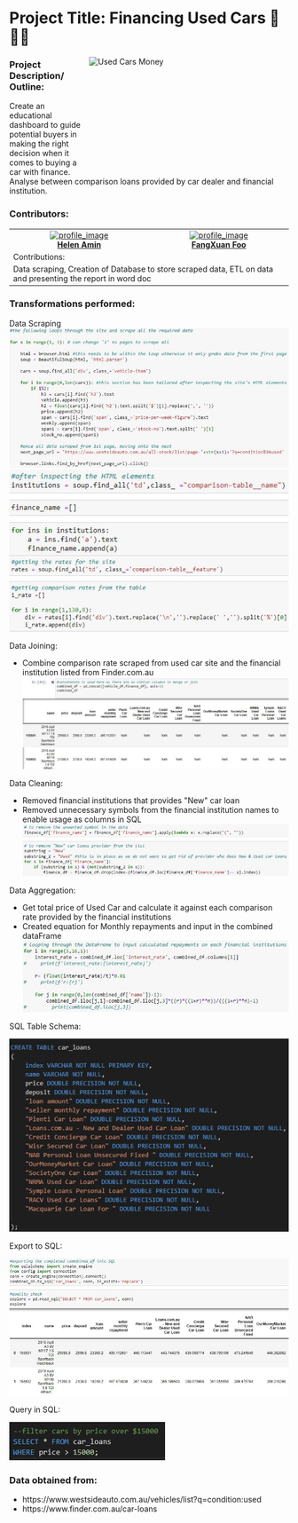<h1><b>Project Title:</b> Financing Used Cars 🚗🚙🚐</h1>
<img src="https://bestcash4cars.com.au/wp-content/uploads/2020/11/Main-page-top-photo.png" alt="Used Cars Money" width="360" height="200" align="right">

<h3><b>Project Description/ Outline:</b></h3>
<p>Create an educational dashboard to guide potential buyers in making the right decision when it comes to buying a car with finance. Analyse between comparison loans provided by car dealer and financial institution.</p>
  
  <h3><b>Contributors:</b></h3>
<table>
  <tr>
    <td align="center" margin=none><a href="https://github.com/helenamin"><img src="https://avatars.githubusercontent.com/u/78719440?v=4" width=120px alt="profile_image"/></br><b>Helen Amin</b></a></td>
    <td align="center" margin=none><a href="https://github.com/foofx88"><img src="https://avatars.githubusercontent.com/u/78995824?v=4" width=120px alt="profile_image"/></br><b>FangXuan Foo</b></a></td>
  </tr>
  <tr><td colspan="2">Contributions:</td></tr>
  <tr><td colspan="2"> Data scraping, Creation of Database to store scraped data, ETL on data and presenting the report in word doc
  </td></tr>
  
<table />

<h3>Transformations performed:</h3>
Data Scraping
<img src="/screenshots/scrape1.jpg"/>
<img src="/screenshots/scrape2.JPG"/>
<img src="/screenshots/scrape3.JPG"/>



Data Joining:
<ul>
<li>Combine comparison rate scraped from used car site and the financial institution listed from Finder.com.au</li>
  <img src="/screenshots/concatenation.JPG"/>
</ul>

Data Cleaning:
<ul>
<li>Removed financial institutions that provides "New" car loan</li>
<li>Removed unnecessary symbols from the financial institution names to enable usage as columns in SQL</li>
    <img src="/screenshots/cleaned.JPG"/>
  
</ul>  

Data Aggregation:
<ul>
<li>Get total price of Used Car and calculate it against each comparison rate provided by the financial institutions</li>
<li>Created equation for Monthly repayments and input in the combined dataFrame</li>
  <img src="/screenshots/monthly_calc.JPG"/>
</ul>

SQL Table Schema:

<img src="/screenshots/sql.JPG"/>

Export to SQL:

<img src="/screenshots/exported.JPG"/>

Query in SQL:

<img src="/screenshots/sql_filter.JPG"/>



<h3>Data obtained from:</h3>
<ul>
<li>https://www.westsideauto.com.au/vehicles/list?q=condition:used</li>
<li>https://www.finder.com.au/car-loans</li>
</ul>
